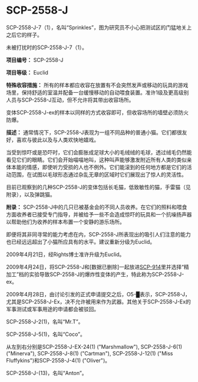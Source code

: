 # SCP-2558-J
                        




SCP-2558-J-7（1），名叫“Sprinkles”，图为研究员不小心把测试区的门猛地关上之后它的样子。





未被打扰时的SCP-2558-J-7（1）。



**项目编号：** SCP-2558-J

**项目等级：** Euclid

**特殊收容措施：** 所有的样本都应收容在放置有不会突然发声或移动的玩具的游戏场里，保持舒适的室温并配备一台缓慢移动的自动喂食装置。准许1级及更高级别人员与SCP-2558-J互动，但不允许将其带出收容场所。

变体SCP-2558-J-ex的样本以同样的方式收容即可，但收容场所的墙壁必须防火防爆。

**描述：** 通常情况下，SCP-2558-J表现为一组不同品种的普通小猫。它们都很友好，喜欢与彼此以及与人类欢快地嬉戏。

当受到惊吓或是恐吓时，它们会膨胀成足球大小的毛绒绒的毛球，透过绒毛仍然能看见它们的眼睛。它们会开始喵喵地叫，这种叫声能够激发附近所有人类的类似亲体本能的情感，即使听力受损的人也不例外。它们能滚到的任何地方都是它们的活动范围，在试图以毛球形态通过杂乱无章的区域时它们展现出了惊人的灵活性。

目前已观察到的几种SCP-2558-J的变体包括长毛猫，低致敏性的猫，手雷猫（见附录），以及弹跳猫。

**附录：** 
SCP-2558-J中的几只已被基金会的不同人员收养。在它们的照料和喂食方面收养者已接受专门指导，并被给予一些不会造成惊吓的玩具和一个抗噪扬声器以帮助他们为收养的样本布置一个安静的游乐场所。

即便将其非同寻常的能力考虑在内，SCP-2558-J所表现出的吸引人们注意的能力也已经远远超出了小猫所应具有的水平。建议重新分级为Euclid。

2009年4月21日，经Rights博士准许升级为Euclid。

2009年4月24日，将SCP-2558-J和[数据已删除]一起放进[SCP-914](//scp-wiki-cn.wikidot.com/scp-914)里并选择“精加工”档的实验导致SCP-2558-J的爆炸性变体的产生，特此称为SCP-2558-J-ex。

2009年4月28日，由讨论引发的正式申请提交之后，O5-█表示，SCP-2558-J，尤其是SCP-2558-J-Ex，决不允许被用来作为武器。其他关于SCP-2558-J-Ex的军事测试或军事用途的申请都会被驳回。



SCP-2558-J-2(1)，名叫“Mr.T”。





SCP-2558-J-5(1)，名叫“Coco”。





从左到右分别是SCP-2558-J-EX-24(1) ("Marshmallow"), SCP-2558-J-6(1) ("Minerva"), SCP-2558-J-8(1) ("Cartman"), SCP-2558-J-12(1) ("Miss Fluffykins")和SCP-2558-J-4(1) ("Oliver")。





SCP-2558-J-(13)，名叫“Anton”。





                    